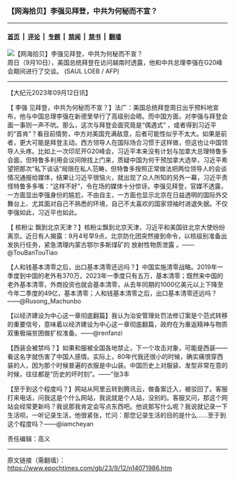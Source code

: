 ### 【网海拾贝】李强见拜登，中共为何秘而不宣？

---

#### [首页](../../../..?n14071986) &nbsp;|&nbsp; [评论](../../../../../epoch-comment?n14071986) &nbsp;|&nbsp; [专题](../../../../../epoch-special?n14071986) &nbsp;|&nbsp; [禁闻](../../../../../epoch-news?n14071986) &nbsp;|&nbsp; [禁书](../../../../../books?n14071986) &nbsp;|&nbsp; [翻墙](https://github.com/gfw-breaker/nogfw/blob/master/README.md?n14071986)


<div><img alt="【网海拾贝】李强见拜登，中共为何秘而不宣？" class="attachment-djy_600_400 size-djy_600_400 wp-post-image" src="https://i.epochtimes.com/assets/uploads/2023/09/id14072001-000_33UQ6GR-.jpeg"/>
<div class="caption">
 周日（9月10日），美国总统拜登在访问越南时透露，他和中共总理李强在G20峰会期间进行了交谈。 (SAUL LOEB / AFP)
</div></div><hr/><div class="post_content" id="artbody" itemprop="articleBody">
 <!-- article content begin -->
 <p>
  【大纪元2023年09月12日讯】
 </p>
 <p>
  【
  <ok href="https://www.epochtimes.com/gb/tag/%E6%9D%8E%E5%BC%BA.html">
   李强
  </ok>
  见拜登，中共为何秘而不宣？】法广：美国总统拜登周日出乎预料地宣布，他与中国总理李强在新德里举行了高级别会晤。而中国方面，对李强与拜登会面一事则一声不吭。那么，这次与拜登会面究竟是“偶遇式” ，或者得到习近平的“首肯”？看目前情势，中方对美国充满敌意，后者可能性似乎不太大。如果是前者，更大可能是拜登主动。西方领导人在国际场合习惯于这样做，但这也让中国领导人头疼。比如上一次印尼开G20峰会，习近平本来没有计划与加拿大总理特鲁多会面，但特鲁多利用会议间隙找上门来，质疑中国为何干预加拿大选举，习近平希望把那次“私下谈话”局限在私人范畴，但特鲁多按照正常做法把两位领导人的会谈情况通报给媒体，结果让习近平很恼火，就出现了众人所知的另外一幕，习近平责怪特鲁多多嘴：“这样不好”，令在场的媒体十分惊讶。李强见拜登，官媒不透露，一方面显出李强身份的尴尬，不由自主，一方面也显示北京在日益透明的国际外交舞台上、尤其面对自己不熟悉的环境，自己不太喜欢的国家领袖时进退失据。不仅李强如此，习近平也如此。
 </p>
 <p>
  【
  <ok href="https://www.epochtimes.com/gb/tag/%E6%A0%B8%E7%B2%89%E5%B0%98.html">
   核粉尘
  </ok>
  飘到北京天津？】核粉尘飘到北京天津，习近平和美国驻北京大使纷纷离京。近日有人揭露：9月4号早9点，北京防化团突然接到命令，以核级别准备出发执行任务，紧急清理内蒙古鄂尔多斯煤矿的
  <ok href="https://www.epochtimes.com/gb/tag/%E6%94%BE%E5%B0%84%E6%80%A7%E7%89%A9%E8%B4%A8%E6%B3%84%E9%9C%B2.html">
   放射性物质泄露
  </ok>
  。——@TouBanTouTiao
 </p>
 <p>
  【人和钱基本清零之后，出口基本清零还远吗？】中国实施清零战略。2019年一季度到中国的老外有370万，2023年一季度只有五万，基本清零；既然来中国的老外基本清零，外商投资也就会基本清零，从去年同期的1000亿美元以上下降至今年二季度的49亿，基本清零；人和钱基本清零之后，出口基本清零还远吗？——@Rusong_Machunbo
 </p>
 <p>
  【以经济建设为中心这一章彻底翻篇】我认为治安管理处罚法修订案是个范式转移的重要信号，意味着以经济建设为中心这一章彻底翻篇，政府在为重返精神与物质双重极端贫困做扩权准备。——@renfanzi
 </p>
 <p>
  【西装会被禁吗？】如果和服被全国各地禁止，下一个攻击对象，可能是西装——看这名字就伤害了中国人感情。实际上，80年代我还很小的时候，确实痛恨穿西装的人，因为那个时候普遍的衣服是中山装。中国历史上对服装、发型非常在意的时候，往往都是“历史的坏时刻”。——“张3丰
 </p>
 <p>
  【至于到这个程度吗？】网站从阿里云转到腾讯云，做备案迁入，被驳回了。客服打来电话，问我这是个什么网站，我说就是个人站，没别的。客服又问，那这个网站会经常更新吗？我说那我肯定会写点东西吧。他说那写什么呢？我说就记录一下生活呗。一听记录生活，他很紧张，忙问：那您记录生活的目的是什么……至于到这个程度吗？——@iamcheyan
 </p>
 <p>
  责任编辑：高义
 </p>
 <!-- article content end -->
 <div id="below_article_ad">
 </div>
</div>


---

原文链接（需翻墙）：https://www.epochtimes.com/gb/23/9/12/n14071986.htm